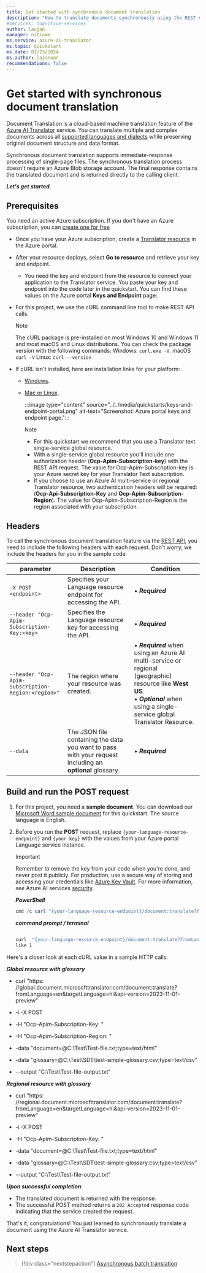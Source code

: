 ```yaml
---
title: Get started with synchronous document translation
description: "How to translate documents synchronously using the REST API"
#services: cognitive-services
author: laujan
manager: nitinme
ms.service: azure-ai-translator
ms.topic: quickstart
ms.date: 01/23/2024
ms.author: lajanuar
recommendations: false
---
```


<!-- markdownlint-disable MD033 -->
<!-- markdownlint-disable MD001 -->
<!-- markdownlint-disable MD024 -->
<!-- markdownlint-disable MD036 -->
<!-- markdownlint-disable MD049 -->

# Get started with synchronous document translation

Document Translation is a cloud-based machine translation feature of the [Azure AI Translator](../../translator-overview.md) service.  You can translate multiple and complex documents across all [supported languages and dialects](../../language-support.md) while preserving original document structure and data format.

Synchronous document translation supports immediate-response processing of single-page files. The synchronous translation process doesn't require an Azure Blob storage account. The final response contains the translated document and is returned directly to the calling client.

***Let's get started.***

## Prerequisites

You need an active Azure subscription. If you don't have an Azure subscription, you can [create one for free](https://azure.microsoft.com/free/cognitive-services/)

* Once you have your Azure subscription, create a [Translator resource](https://portal.azure.com/#create/Microsoft.CognitiveServicesTextTranslation) in the Azure portal.

* After your resource deploys, select **Go to resource** and retrieve your key and endpoint.

  * You need the key and endpoint from the resource to connect your application to the Translator service. You paste your key and endpoint into the code later in the quickstart. You can find these values on the Azure portal **Keys and Endpoint** page:

* For this project, we use the cURL command line tool to make REST API calls.

    > [!NOTE]
    > The cURL package is pre-installed on most Windows 10 and Windows 11 and most macOS and Linux distributions. You can check the package version with the following commands:
    > Windows: `curl.exe -V`.
    > macOS `curl -V`
    > Linux: `curl --version`

* If cURL isn't installed, here are installation links for your platform:

  * [Windows](https://curl.haxx.se/windows/).
  * [Mac or Linux](https://learn2torials.com/thread/how-to-install-curl-on-mac-or-linux-(ubuntu)-or-windows).

    :::image type="content" source="../../media/quickstarts/keys-and-endpoint-portal.png" alt-text="Screenshot: Azure portal keys and endpoint page.":::

    > [!NOTE]
    >
    > * For this quickstart we recommend that you use a Translator text single-service global resource.
    > * With a single-service global resource you'll include one authorization header (**Ocp-Apim-Subscription-key**) with the REST API request. The value for Ocp-Apim-Subscription-key is your Azure secret key for your Translator Text subscription.
    > * If you choose to use an Azure AI multi-service or regional Translator resource, two authentication headers will be required: (**Ocp-Api-Subscription-Key** and **Ocp-Apim-Subscription-Region**). The value for Ocp-Apim-Subscription-Region is the region associated with your subscription.

## Headers

To call the synchronous document translation feature via the [REST API](../reference/synchronous-rest-api-guide.md), you need to include the following headers with each request. Don't worry, we include the headers for you in the sample code.

|parameter  |Description  | Condition|
|---------|---------|-----|
|`-X POST <endpoint>`     | Specifies your Language resource endpoint for accessing the API.|&bullet; ***Required***|
|`--header "Ocp-Apim-Subscription-Key:<key>`    | Specifies the Language resource key for accessing the API.|&bullet; ***Required***|
|`--header "Ocp-Apim-Subscription-Region:<region>"`|The region where your resource was created. |&bullet; ***Required*** when using an Azure AI multi-service or regional (geographic) resource like **West US**.</br>&bullet; ***Optional*** when using a single-service global Translator Resource.|
|`--data`     | The JSON file containing the data you want to pass with your request including an **optional** glossary.|&bullet; ***Required***|

## Build and run the POST request

1. For this project, you need a **sample document**. You can download our [Microsoft Word sample document](https://raw.githubusercontent.com/Azure-Samples/cognitive-services-REST-api-samples/master/curl/Language/native-document-summarization.docx) for this quickstart. The source language is English.

1. Before you run the **POST** request, replace `{your-language-resource-endpoint}` and `{your-key}` with the values from your Azure portal Language service instance.

    > [!IMPORTANT]
    > Remember to remove the key from your code when you're done, and never post it publicly. For production, use a secure way of storing and accessing your credentials like [Azure Key Vault](/azure/key-vault/general/overview). For more information, *see* Azure AI services [security](/azure/ai-services/security-features).

    ***PowerShell***

    ```powershell
    cmd /c curl "{your-language-resource-endpoint}/document:translate?fromLanguage=en&targetLanguage=hi&api-version=2023-11-01-preview" -i -X POST  --header "Ocp-Apim-Subscription-Key: {your-key}" --data "{path-to-your-document-with-file-extension};type=text/{file-extension}" --output "{path-to-output-file}
    ```

    ***command prompt / terminal***

    ```bash

    curl  "{your-language-resource-endpoint}/document:translate?fromLanguage=en&targetLanguage=hi&api-version=2023-11-01-preview" -i -X POST -H "Ocp-Apim-Subscription-Key:{your-key}" -H "Ocp-Apim-Subscription-Region: {your-region}" --data "path-to-your-document-with-file-extension};type=text/{file-extension}" -data "glossary={path-to-your-glossary-with-file-extension};type=text/{file-extension}" --output "{path-to-output-file}"
    like 1
    ```

Here's a closer look at each cURL value  in a sample HTTP calls:

***Global resource with glossary***

* curl "https:&#8203;//global.document.microsofttranslator.com/document:translate?fromLanguage=en&targetLanguage=hi&api-version=2023-11-01-preview"

* -i -X POST

* -H "Ocp-Apim-Subscription-Key: <KEY>"

* -H "Ocp-Apim-Subscription-Region: <REGION>"

* -data "document=@C:\Test\Test-file.txt;type=text/html"

* -data "glossary=@C:\Test\SDT\test-simple-glossary.csv;type=text/csv"

* --output "C:\Test\Test-file-output.txt"

***Regional resource with glossary***

* curl "https:&#8203;//regional.document.microsofttranslator.com/document:translate?fromLanguage=en&targetLanguage=hi&api-version=2023-11-01-preview"

* -i -X POST

* -H "Ocp-Apim-Subscription-Key: <KEY>"

* -data "document=@C:\Test\Test-file.txt;type=text/html"

* -data "glossary=@C:\Test\SDT\test-simple-glossary.csv;type=text/csv"

* --output "C:\Test\Test-file-output.txt"

***Upon successful completion***:

* The translated document is returned with the response.
* The successful POST method returns a `202 Accepted` response code indicating that the service created the request.

That's it, congratulations! You just learned to synchronously translate a document using the Azure AI Translator service.

## Next steps

> [!div class="nextstepaction"]
> [Asynchronous batch translation](async-translation-rest-api.md "Learn more about batch translation for multiple files.")